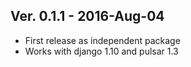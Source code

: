 ## Ver. 0.1.1 - 2016-Aug-04

* First release as independent package
* Works with django 1.10 and pulsar 1.3

